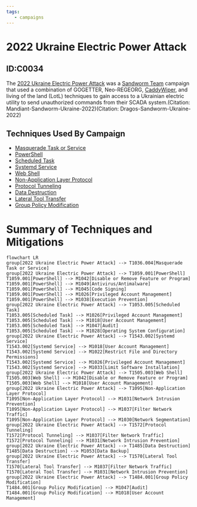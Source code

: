 ```yaml
---
tags:
   - campaigns
---
```

# 2022 Ukraine Electric Power Attack
## ID:C0034
The [2022 Ukraine Electric Power Attack](/mitre/campaigns/C0034) was a [Sandworm Team](/mitre/groups/G0034) campaign that used a combination of GOGETTER, Neo-REGEORG, [CaddyWiper](/mitre/software/S0693), and living of the land (LotL) techniques to gain access to a Ukrainian electric utility to send unauthorized commands from their SCADA system.(Citation: Mandiant-Sandworm-Ukraine-2022)(Citation: Dragos-Sandworm-Ukraine-2022) 
## Techniques Used By Campaign
* [Masquerade Task or Service](/mitre/techniques/T1036/004)
* [PowerShell](/mitre/techniques/T1059/001)
* [Scheduled Task](/mitre/techniques/T1053/005)
* [Systemd Service](/mitre/techniques/T1543/002)
* [Web Shell](/mitre/techniques/T1505/003)
* [Non-Application Layer Protocol](/mitre/techniques/T1095)
* [Protocol Tunneling](/mitre/techniques/T1572)
* [Data Destruction](/mitre/techniques/T1485)
* [Lateral Tool Transfer](/mitre/techniques/T1570)
* [Group Policy Modification](/mitre/techniques/T1484/001)

# Summary of Techniques and Mitigations
```mermaid
flowchart LR
group[2022 Ukraine Electric Power Attack] --> T1036.004[Masquerade Task or Service]
group[2022 Ukraine Electric Power Attack] --> T1059.001[PowerShell]
T1059.001[PowerShell] --> M1042[Disable or Remove Feature or Program]
T1059.001[PowerShell] --> M1049[Antivirus/Antimalware]
T1059.001[PowerShell] --> M1045[Code Signing]
T1059.001[PowerShell] --> M1026[Privileged Account Management]
T1059.001[PowerShell] --> M1038[Execution Prevention]
group[2022 Ukraine Electric Power Attack] --> T1053.005[Scheduled Task]
T1053.005[Scheduled Task] --> M1026[Privileged Account Management]
T1053.005[Scheduled Task] --> M1018[User Account Management]
T1053.005[Scheduled Task] --> M1047[Audit]
T1053.005[Scheduled Task] --> M1028[Operating System Configuration]
group[2022 Ukraine Electric Power Attack] --> T1543.002[Systemd Service]
T1543.002[Systemd Service] --> M1018[User Account Management]
T1543.002[Systemd Service] --> M1022[Restrict File and Directory Permissions]
T1543.002[Systemd Service] --> M1026[Privileged Account Management]
T1543.002[Systemd Service] --> M1033[Limit Software Installation]
group[2022 Ukraine Electric Power Attack] --> T1505.003[Web Shell]
T1505.003[Web Shell] --> M1042[Disable or Remove Feature or Program]
T1505.003[Web Shell] --> M1018[User Account Management]
group[2022 Ukraine Electric Power Attack] --> T1095[Non-Application Layer Protocol]
T1095[Non-Application Layer Protocol] --> M1031[Network Intrusion Prevention]
T1095[Non-Application Layer Protocol] --> M1037[Filter Network Traffic]
T1095[Non-Application Layer Protocol] --> M1030[Network Segmentation]
group[2022 Ukraine Electric Power Attack] --> T1572[Protocol Tunneling]
T1572[Protocol Tunneling] --> M1037[Filter Network Traffic]
T1572[Protocol Tunneling] --> M1031[Network Intrusion Prevention]
group[2022 Ukraine Electric Power Attack] --> T1485[Data Destruction]
T1485[Data Destruction] --> M1053[Data Backup]
group[2022 Ukraine Electric Power Attack] --> T1570[Lateral Tool Transfer]
T1570[Lateral Tool Transfer] --> M1037[Filter Network Traffic]
T1570[Lateral Tool Transfer] --> M1031[Network Intrusion Prevention]
group[2022 Ukraine Electric Power Attack] --> T1484.001[Group Policy Modification]
T1484.001[Group Policy Modification] --> M1047[Audit]
T1484.001[Group Policy Modification] --> M1018[User Account Management]
```